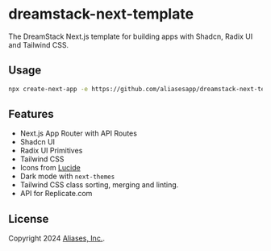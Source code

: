 # dreamstack-next-template

The DreamStack Next.js template for building apps with Shadcn, Radix UI and Tailwind CSS.

## Usage

```bash
npx create-next-app -e https://github.com/aliasesapp/dreamstack-next-template
```

## Features

- Next.js App Router with API Routes
- Shadcn UI
- Radix UI Primitives
- Tailwind CSS
- Icons from [Lucide](https://lucide.dev)
- Dark mode with `next-themes`
- Tailwind CSS class sorting, merging and linting.
- API for Replicate.com

## License

Copyright 2024 [Aliases, Inc.](https://aliases.co).
